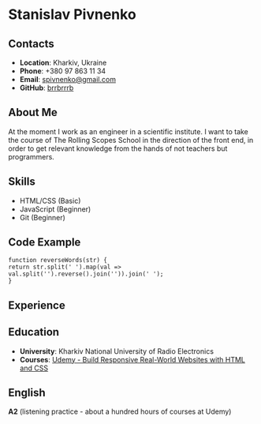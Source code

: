 # Stanislav Pivnenko

## Contacts

- **Location**: Kharkiv, Ukraine
- **Phone**: +380 97 863 11 34
- **Email**: spivnenko@gmail.com
- **GitHub**: [brrbrrrb](https://github.com/brrbrrrb/)

## About Me

At the moment I work as an engineer in a scientific institute. I want to take the course of The Rolling Scopes School in the direction of the front end, in order to get relevant knowledge from the hands of not teachers but programmers.

## Skills

- HTML/CSS (Basic)
- JavaScript (Beginner)
- Git (Beginner)

## Code Example

```
function reverseWords(str) {
return str.split(' ').map(val => val.split('').reverse().join('')).join(' ');
}
```

## Experience

## Education

- **University**: Kharkiv National University of Radio Electronics
- **Courses**:
  [Udemy - Build Responsive Real-World Websites with HTML and CSS](https://www.udemy.com/course/design-and-develop-a-killer-website-with-html5-and-css3/)

## English

**A2** (listening practice - about a hundred hours of courses at Udemy)
